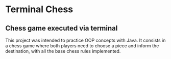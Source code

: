 # Terminal Chess

## Chess game executed via terminal
This project was intended to practice OOP concepts with Java. It consists in a chess game where both players need to choose a piece and inform the destination, with all the base chess rules implemented.
